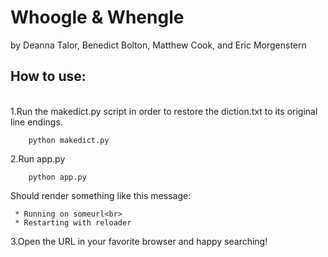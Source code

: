 <h1> Whoogle & Whengle </h1>
by Deanna Talor, Benedict Bolton, Matthew Cook, and Eric Morgenstern

<h2>How to use:</h2> 

 
<br>
1.Run the makedict.py script in order to restore the diction.txt to its original line endings. 


```
    python makedict.py
```

 2.Run app.py
<br> 

```
    python app.py
```

Should render something like this message:
<br>

```
 * Running on someurl<br>
 * Restarting with reloader
```

3.Open the URL in your favorite browser and happy searching!



